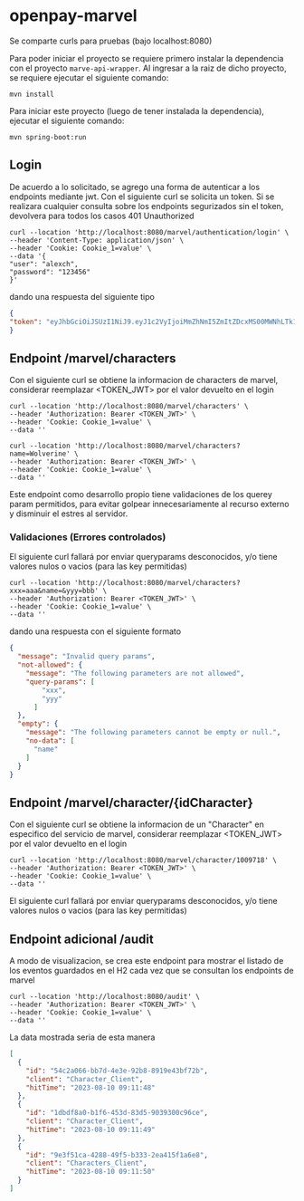 # openpay-marvel

Se comparte curls para pruebas (bajo localhost:8080)

Para poder iniciar el proyecto se requiere primero instalar la dependencia con el proyecto ```marve-api-wrapper```. Al ingresar a la raiz de dicho proyecto, se requiere ejecutar el siguiente comando:

```shell
mvn install
```

Para iniciar este proyecto (luego de tener instalada la dependencia), ejecutar el siguiente comando:

```shell
mvn spring-boot:run
```

## Login
De acuerdo a lo solicitado, se agrego una forma de autenticar a los endpoints mediante jwt. Con el siguiente curl se solicita un token.
Si se realizara cualquier consulta sobre los endpoints segurizados sin el token, devolvera para todos los casos 401 Unauthorized

```shell
curl --location 'http://localhost:8080/marvel/authentication/login' \
--header 'Content-Type: application/json' \
--header 'Cookie: Cookie_1=value' \
--data '{
"user": "alexch",
"password": "123456"
}'
```

dando una respuesta del siguiente tipo
```json
{
"token": "eyJhbGciOiJSUzI1NiJ9.eyJ1c2VyIjoiMmZhNmI5ZmItZDcxMS00MWNhLTk1NjctZTJjMDE2MTc0ZTE4IiwidXNlcl9uYW1lIjoiYWxleGNoIiwiZXhwIjoxNjkxNjgwMDc2fQ.ZOiHitCOa1jgmS3717nIlW8pdZfabeSM77ZN2K2I-2rDnhQvwYLqVfvyuBXs0H69BuiX4z0ngwfWEMNA3Fo-YMYa9zuH3P-Dfbw-Bvh5iCgz8MhSS4Sm2pr67qXwlZnbSsgzj2LTCUpJrF-6jQt0iQ0uPJXI_4RIIiFUxi64c3bns9MsNr69_miMhvmC1Tv5xhdD_7NMQO4ANuT_Tw8f7MgtK--jj9IHaCM--IfyeeVJVE16r1Kp3wd7J8Rc-mO6HCe-zymcSLH7uLzxhaS5RiOJNVNpWy8o-p0LMhhrKKd--7ezav40ELRwgakvu7SxqNTAyY3zB_1F3rHC509LQw"
}
```

## Endpoint /marvel/characters
Con el siguiente curl se obtiene la informacion de characters de marvel, considerar reemplazar <TOKEN_JWT> por el valor devuelto en el login

```shell
curl --location 'http://localhost:8080/marvel/characters' \
--header 'Authorization: Bearer <TOKEN_JWT>' \
--header 'Cookie: Cookie_1=value' \
--data ''
```

```shell
curl --location 'http://localhost:8080/marvel/characters?name=Wolverine' \
--header 'Authorization: Bearer <TOKEN_JWT>' \
--header 'Cookie: Cookie_1=value' \
--data ''
```

Este endpoint como desarrollo propio tiene validaciones de los querey param permitidos, para evitar golpear innecesariamente al recurso externo y disminuir el estres al servidor.

### Validaciones (Errores controlados)
El siguiente curl fallará por enviar queryparams desconocidos, y/o tiene valores nulos o vacios (para las key permitidas)

```shell
curl --location 'http://localhost:8080/marvel/characters?xxx=aaa&name=&yyy=bbb' \
--header 'Authorization: Bearer <TOKEN_JWT>' \
--header 'Cookie: Cookie_1=value' \
--data ''
```
dando una respuesta con el siguiente formato
```json
{
  "message": "Invalid query params",
  "not-allowed": {
    "message": "The following parameters are not allowed",
    "query-params": [
        "xxx",
        "yyy"
      ]
  },
  "empty": {
    "message": "The following parameters cannot be empty or null.",
    "no-data": [
      "name"
    ]
  }
}
```


## Endpoint /marvel/character/{idCharacter}
Con el siguiente curl se obtiene la informacion de un "Character" en especifico del servicio de marvel, considerar reemplazar <TOKEN_JWT> por el valor devuelto en el login

```shell
curl --location 'http://localhost:8080/marvel/character/1009718' \
--header 'Authorization: Bearer <TOKEN_JWT>' \
--header 'Cookie: Cookie_1=value' \
--data ''
```

El siguiente curl fallará por enviar queryparams desconocidos, y/o tiene valores nulos o vacios (para las key permitidas)


## Endpoint adicional /audit
A modo de visualizacion, se crea este endpoint para mostrar el listado de los eventos guardados en el H2 cada vez que se consultan los endpoints de marvel

```shell
curl --location 'http://localhost:8080/audit' \
--header 'Authorization: Bearer <TOKEN_JWT>' \
--header 'Cookie: Cookie_1=value' \
--data ''
```

La data mostrada seria de esta manera

```json
[
  {
    "id": "54c2a066-bb7d-4e3e-92b8-8919e43bf72b",
    "client": "Character_Client",
    "hitTime": "2023-08-10 09:11:48"
  },
  {
    "id": "1dbdf8a0-b1f6-453d-83d5-9039300c96ce",
    "client": "Character_Client",
    "hitTime": "2023-08-10 09:11:49"
  },
  {
    "id": "9e3f51ca-4288-49f5-b333-2ea415f1a6e8",
    "client": "Characters_Client",
    "hitTime": "2023-08-10 09:11:50"
  }
]
```